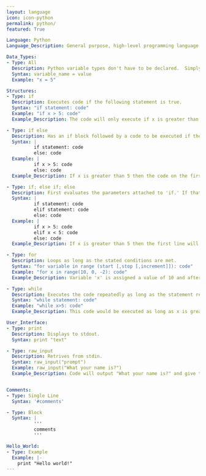 ```yaml
---
layout: language
icon: icon-python
permalink: python/
featured: True

Language: Python
Language_Description: General purpose, high-level programming language.

Data_Types:
- Type: All
  Description: Python variable types don't have to be declared.  Simply creating a variable and setting it equal (with '=') to a value works.
  Syntax: variable_name = value
  Example: "x = 5"

Structures:
- Type: if
  Description: Executes code if the following statement is true.
  Syntax: "if statement: code"
  Example: "if x > 5: code"
  Example_Description: The code will only execute if x is greater than 5.

- Type: if else
  Description: Has an if block followed by a code to be executed if the if block isn't.
  Syntax: |
          if statement: code
          else: code
  Example: |
          if x > 5: code
          else: code
  Example_Description: If x is greater than 5 then the code on the first line will be executed.  If x isn't greater than 5 then the second line of code will be executed.

- Type: if; else if; else
  Description: First evaluates the parameters attached to 'if.' If that returns false then the code moves on to evaluate the 'else if.' If the else if also returns false then the program will execute the last code (the part following 'else').  Only the first statement to return true will be executed!
  Syntax: |
          if statement: code
          elif statement: code
          else: code
  Example: |
          if x > 5: code
          elif x < 5: code
          else: code
  Example_Description: If x is greater than 5 then the first line will execute.  If x is less than 5 then the second line will execute. If x is 5 then the third line will execute.

- Type: for
  Description: Loops as long as the stated conditions are met.
  Syntax: "for variable in range (start [,stop [,increment]]): code"
  Example: "for x in range(10, 0, -2): code"
  Example_Description: Variable 'x' is assigned a value of 10 and after each execution of the code x's value is decreased by 2.  The code will execute until x equals 0.

- Type: while
  Description: Executes the code repeatedly as long as the statement remains true.
  Syntax: "while statement: code"
  Example: "while x>5: code"
  Example_Description: This code would be executed as long as x is greater than 5 and would repeatedly execute until x wasn't greater than 5.

User_Interface:
- Type: print
  Description: Displays to stdout.
  Syntax: print "text"

- Type: raw_input
  Description: Retrives from stdin.
  Syntax: raw_input("prompt")
  Example: raw_input("What your name is?")
  Example_Description: Code will output "What your name is?" and give the chance for text to be input.


Comments:
- Type: Single Line
  Syntax: '#comments'

- Type: Block
  Syntax: |
          '''
          comments
          '''

Hello_World:
- Type: Example
  Example: |-
    print "Hello world!"
---
```

